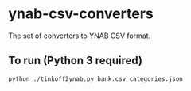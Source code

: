 # ynab-csv-converters
The set of converters to YNAB CSV format.

## To run (Python 3 required)
`python ./tinkoff2ynab.py bank.csv categories.json`
